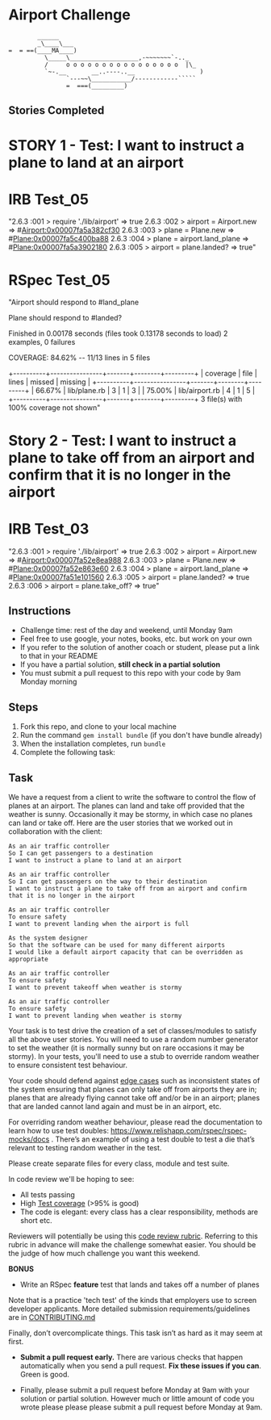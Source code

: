Airport Challenge
=================

```
        ______
        _\____\___
=  = ==(____MA____)
          \_____\___________________,-~~~~~~~`-.._
          /     o o o o o o o o o o o o o o o o  |\_
          `~-.__       __..----..__                  )
                `---~~\___________/------------`````
                =  ===(_________)

```
Stories Completed
-----------------

# STORY 1 - Test: I want to instruct a plane to land at an airport

# IRB Test_05
"2.6.3 :001 > require './lib/airport'
 => true
2.6.3 :002 > airport = Airport.new
 => #<Airport:0x00007fa5a382cf30>
2.6.3 :003 > plane = Plane.new
 => #<Plane:0x00007fa5c400ba88>
2.6.3 :004 > plane = airport.land_plane
 => #<Plane:0x00007fa5a3902180>
2.6.3 :005 > airport = plane.landed?
 => true"
 
 # RSpec Test_05
 "Airport
  should respond to #land_plane

Plane
  should respond to #landed?

Finished in 0.00178 seconds (files took 0.13178 seconds to load)
2 examples, 0 failures


COVERAGE:  84.62% -- 11/13 lines in 5 files

+----------+----------------+-------+--------+---------+
| coverage | file           | lines | missed | missing |
+----------+----------------+-------+--------+---------+
|  66.67%  | lib/plane.rb   | 3     | 1      | 3       |
|  75.00%  | lib/airport.rb | 4     | 1      | 5       |
+----------+----------------+-------+--------+---------+
3 file(s) with 100% coverage not shown"


# Story 2 - Test: I want to instruct a plane to take off from an airport and confirm that it is no longer in the airport

# IRB Test_03
"2.6.3 :001 > require './lib/airport'
 => true
2.6.3 :002 > airport = Airport.new
 => #<Airport:0x00007fa52e8ea988>
2.6.3 :003 > plane = Plane.new
 => #<Plane:0x00007fa52e863e60>
2.6.3 :004 > plane = airport.land_plane
 => #<Plane:0x00007fa51e101560>
2.6.3 :005 > airport = plane.landed?
 => true
2.6.3 :006 > airport = plane.take_off?
 => true"





Instructions
---------

* Challenge time: rest of the day and weekend, until Monday 9am
* Feel free to use google, your notes, books, etc. but work on your own
* If you refer to the solution of another coach or student, please put a link to that in your README
* If you have a partial solution, **still check in a partial solution**
* You must submit a pull request to this repo with your code by 9am Monday morning

Steps
-------

1. Fork this repo, and clone to your local machine
2. Run the command `gem install bundle` (if you don't have bundle already)
3. When the installation completes, run `bundle`
4. Complete the following task:

Task
-----

We have a request from a client to write the software to control the flow of planes at an airport. The planes can land and take off provided that the weather is sunny. Occasionally it may be stormy, in which case no planes can land or take off.  Here are the user stories that we worked out in collaboration with the client:

```
As an air traffic controller
So I can get passengers to a destination
I want to instruct a plane to land at an airport

As an air traffic controller
So I can get passengers on the way to their destination
I want to instruct a plane to take off from an airport and confirm that it is no longer in the airport

As an air traffic controller
To ensure safety
I want to prevent landing when the airport is full

As the system designer
So that the software can be used for many different airports
I would like a default airport capacity that can be overridden as appropriate

As an air traffic controller
To ensure safety
I want to prevent takeoff when weather is stormy

As an air traffic controller
To ensure safety
I want to prevent landing when weather is stormy
```

Your task is to test drive the creation of a set of classes/modules to satisfy all the above user stories. You will need to use a random number generator to set the weather (it is normally sunny but on rare occasions it may be stormy). In your tests, you'll need to use a stub to override random weather to ensure consistent test behaviour.

Your code should defend against [edge cases](http://programmers.stackexchange.com/questions/125587/what-are-the-difference-between-an-edge-case-a-corner-case-a-base-case-and-a-b) such as inconsistent states of the system ensuring that planes can only take off from airports they are in; planes that are already flying cannot take off and/or be in an airport; planes that are landed cannot land again and must be in an airport, etc.

For overriding random weather behaviour, please read the documentation to learn how to use test doubles: https://www.relishapp.com/rspec/rspec-mocks/docs . There’s an example of using a test double to test a die that’s relevant to testing random weather in the test.

Please create separate files for every class, module and test suite.

In code review we'll be hoping to see:

* All tests passing
* High [Test coverage](https://github.com/makersacademy/course/blob/master/pills/test_coverage.md) (>95% is good)
* The code is elegant: every class has a clear responsibility, methods are short etc.

Reviewers will potentially be using this [code review rubric](docs/review.md).  Referring to this rubric in advance will make the challenge somewhat easier.  You should be the judge of how much challenge you want this weekend.

**BONUS**

* Write an RSpec **feature** test that lands and takes off a number of planes

Note that is a practice 'tech test' of the kinds that employers use to screen developer applicants.  More detailed submission requirements/guidelines are in [CONTRIBUTING.md](CONTRIBUTING.md)

Finally, don’t overcomplicate things. This task isn’t as hard as it may seem at first.

* **Submit a pull request early.**  There are various checks that happen automatically when you send a pull request.  **Fix these issues if you can**.  Green is good.

* Finally, please submit a pull request before Monday at 9am with your solution or partial solution.  However much or little amount of code you wrote please please please submit a pull request before Monday at 9am.
